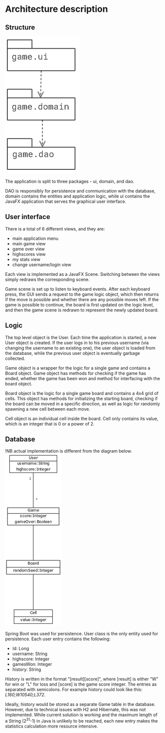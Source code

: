 # Architecture description

## Structure
![structure](https://raw.githubusercontent.com/yusifsalam/ot-harjoitustyo/master/documentation/images/package.png)

The application is split to three packages - ui, domain, and dao. 

DAO is responsibly for persistence and communication with the database, domain contains the entities and application logic, while ui contains the JavaFX application that serves the graphical user interface.

## User interface
There is a total of 6 different views, and they are: 
- main application menu
- main game view
- game over view
- highscores view
- my stats view
- change username/login view

Each view is implemented as a JavaFX Scene. Switching between the views simply redraws the corresponding scene. 

Game scene is set up to listen to keyboard events. After each keyboard press, the GUI sends a request to the game logic object, which then returns if the move is possible and whether there are any possible moves left. If the game is possible to continue, the board is first updated on the logic level, and then the game scene is redrawn to represent the newly updated board. 

## Logic
The top level object is the User. Each time the application is started, a new User object is created. If the user logs in to his previous username (via changing the username to an existing one), the user object is loaded from the database, while the previous user object is eventually garbage collected. 

Game object is a wrapper for the logic for a single game and contains a Board object. Game object has methods for checking if the game has ended, whether the game has been won and method for interfacing with the board object.

Board object is the logic for a single game board and contains a 4x4 grid of cells. This object has methods for initializing the starting board, checking if the board can be moved in a specific direction, as well as logic for randomly spawning a new cell between each move.

Cell object is an individual cell inside the board. Cell only contains its value, which is an integer that is 0 or a power of 2. 


## Database
!NB actual implementation is different from the diagram below.
![db](https://raw.githubusercontent.com/yusifsalam/ot-harjoitustyo/master/documentation/images/db.png)

Spring Boot was used for persistence. User class is the only entity used for persistence. Each user entry contains the following:
- Id: Long
- username: String
- highscore: Integer
- gamesWon: Integer
- history: String

History is written in the format "[result][score]", where [result] is either "W" for win or "L" for loss and [score] is the game score integer. The entries as separated with semicolons. For example history could look like this: *L160;W10540;L372*.

Ideally, history would be stored as a separate Game table in the database. However, due to technical issues with H2 and Hibernate, this was not implemented. While current solution is working and the maximum length of a String (2<sup>31</sup>-1) in Java is unlikely to be reached, each new entry makes the statistics calculation more resource intensive. 